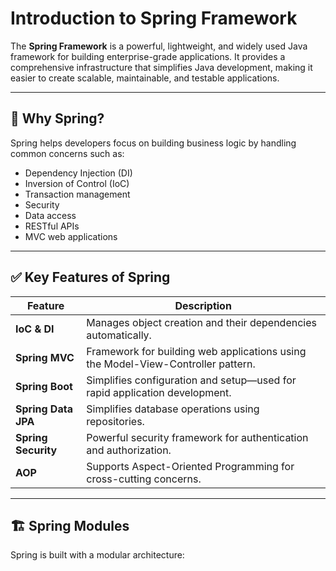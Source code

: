 # Introduction to Spring Framework

The **Spring Framework** is a powerful, lightweight, and widely used Java framework for building enterprise-grade applications. It provides a comprehensive infrastructure that simplifies Java development, making it easier to create scalable, maintainable, and testable applications.

---

## 🌟 Why Spring?

Spring helps developers focus on building business logic by handling common concerns such as:
- Dependency Injection (DI)
- Inversion of Control (IoC)
- Transaction management
- Security
- Data access
- RESTful APIs
- MVC web applications

---

## ✅ Key Features of Spring

| Feature | Description |
|---------|-------------|
| **IoC & DI** | Manages object creation and their dependencies automatically. |
| **Spring MVC** | Framework for building web applications using the Model-View-Controller pattern. |
| **Spring Boot** | Simplifies configuration and setup—used for rapid application development. |
| **Spring Data JPA** | Simplifies database operations using repositories. |
| **Spring Security** | Powerful security framework for authentication and authorization. |
| **AOP** | Supports Aspect-Oriented Programming for cross-cutting concerns. |

---

## 🏗️ Spring Modules

Spring is built with a modular architecture:

